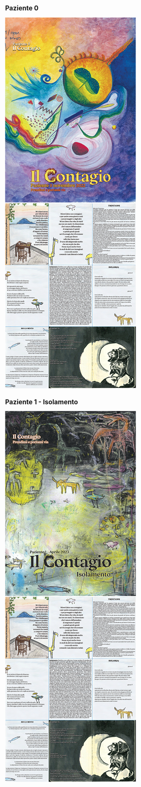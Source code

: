# 

## Paziente 0
![paziente-0_cover](imgs/600px.pdf_0000_Layer-2.png) ![paziente-0_content](imgs/600px.pdf_0002_CONTENT-1-ISOLAMENTO-def2.png) 

## Paziente 1 - __Isolamento__
![paziente-1_cover](imgs/600px.pdf_0001_COVER-1-ISOLAMENTO-def.png) ![paziente-1_content](imgs/600px.pdf_0002_CONTENT-1-ISOLAMENTO-def2.png)
